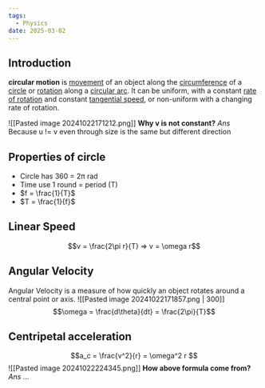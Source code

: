 ```yaml
---
tags:
  - Physics
date: 2025-03-02
---
```

## Introduction 
**circular motion** is [movement](https://en.wikipedia.org/wiki/Motion "Motion") of an object along the [circumference](https://en.wikipedia.org/wiki/Circumference "Circumference") of a [circle](https://en.wikipedia.org/wiki/Circle "Circle") or [rotation](https://en.wikipedia.org/wiki/Rotation "Rotation") along a [circular arc](https://en.wikipedia.org/wiki/Circular_arc "Circular arc"). It can be uniform, with a constant [rate of rotation](https://en.wikipedia.org/wiki/Rate_of_rotation "Rate of rotation") and constant [tangential speed](https://en.wikipedia.org/wiki/Tangential_speed "Tangential speed"), or non-uniform with a changing rate of rotation.

![[Pasted image 20241022171212.png]]
**Why v is not constant?**
*Ans* Because u != v even through size is the same but different direction
## Properties of circle
- Circle has 360 = 2π rad
- Time use 1 round = period (T)
- $f = \frac{1}{T}$
- $T = \frac{1}{f}$
## Linear Speed 

$$v = \frac{2\pi r}{T} => v = \omega r$$
## Angular Velocity
Angular Velocity is a measure of how quickly an object rotates around a central point or axis.
![[Pasted image 20241022171857.png | 300]]
$$\omega = \frac{d\theta}{dt} = \frac{2\pi}{T}$$
## Centripetal acceleration
$$a_c = \frac{v^2}{r} = \omega^2 r $$
![[Pasted image 20241022224345.png]]
**How above formula come from?**
*Ans* ...

